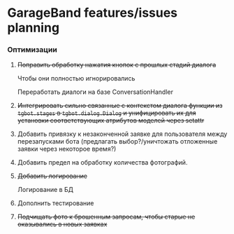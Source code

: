 # GarageBand features/issues planning

### Оптимизации

1. ~~Поправить обработку нажатия кнопок с прошлых стадий диалога~~
    
    Чтобы они полностью игнорировались
    
    Переработать диалоги на базе ConversationHandler

2. ~~Интегрировать сильно связанные с контекстом диалога функции из `tgbot.stages` в `tgbot.dialog.Dialog`
    и унифицировать их для установки соответствующих атрибутов моделей через setattr~~
   
3. Добавить привязку к незаконченной заявке для пользователя между перезапусками бота
    (предлагать выбор?/уничтожать отложенные заявки через некоторое время?)
   
4. Добавить предел на обработку количества фотографий.

5. ~~Добавить логирование~~

    Логирование в БД

6. Дополнить тестирование

7. ~~Подчищать фото к брошенным запросам, чтобы старые не оказывались в новых заявках~~
